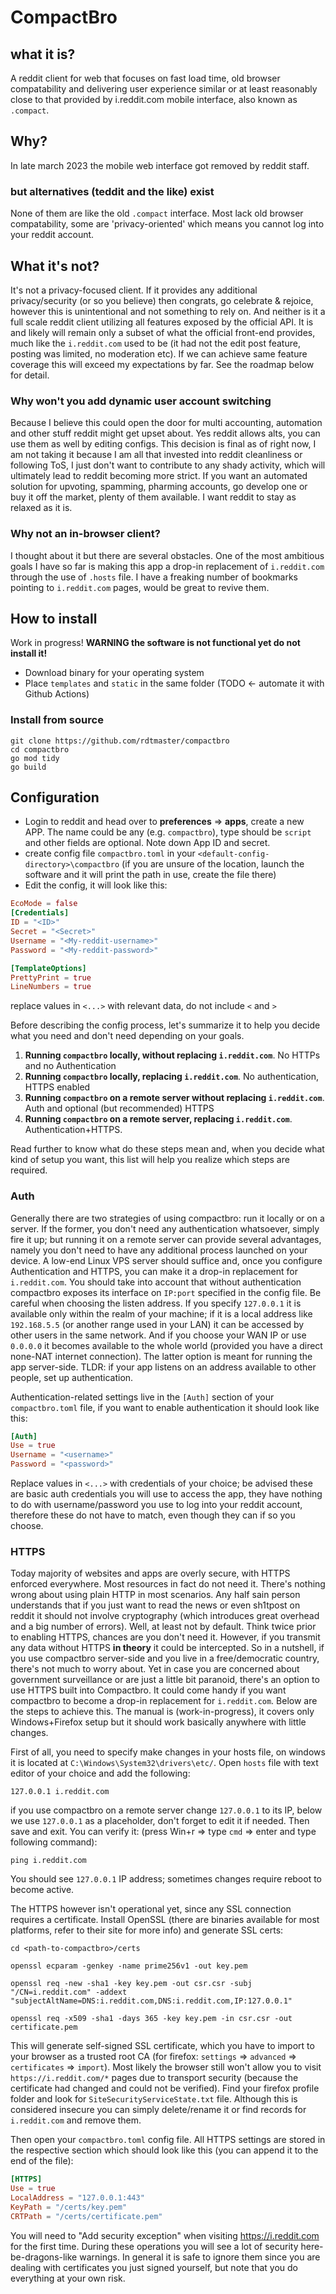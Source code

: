 # CompactBro
## what it is?
A reddit client for web that focuses on fast load time, old browser compatability and delivering user experience similar or at least reasonably close to that provided by i.reddit.com mobile interface, also known as `.compact`.
 
## Why?
In late march 2023 the mobile web interface got removed by reddit staff.

### but alternatives (teddit and the like) exist
None of them are like the old ``.compact`` interface. Most lack old browser compatability, some are 'privacy-oriented' which means you cannot log into your reddit account.

## What it's not?
It's not a privacy-focused client. If it provides any additional privacy/security (or so you believe) then congrats, go celebrate & rejoice, however this is unintentional and not something to rely on. And neither is it a full scale reddit client utilizing all features exposed by the official API. It is and likely will remain only a subset of what the official front-end provides, much like the `i.reddit.com` used to be (it had not the edit post feature, posting was limited, no moderation etc). If we can achieve same feature coverage this will exceed my expectations by far. See the roadmap below for detail.

### Why won't you add dynamic user account switching
Because I believe this could open the door for multi accounting, automation and other stuff reddit might get upset about. Yes reddit allows alts, you can use them as well by editing configs. This decision is final as of right now, I am not taking it because I am all that invested into reddit cleanliness or following ToS, I just don't want to contribute to any shady activity, which will ultimately lead to reddit becoming more strict. If you want an automated solution for upvoting, spamming, pharming accounts, go develop one or buy it off the market, plenty of them available. I want reddit to stay as relaxed as it is.

### Why not an in-browser client?
I thought about it but there are several obstacles. One of the most ambitious goals I have so far is making this app a drop-in replacement of `i.reddit.com` through the use of `.hosts` file. I have a freaking number of bookmarks pointing to `i.reddit.com` pages, would be great to revive them.

## How to install
Work in progress!
**WARNING the software is not functional yet do not install it!**

- Download binary for your operating system
- Place `templates` and `static` in the same folder (TODO <- automate it with Github Actions)

### Install from source
```shell
git clone https://github.com/rdtmaster/compactbro
cd compactbro
go mod tidy
go build
```

## Configuration
- Login to reddit and head over to **preferences** => **apps**, create a new APP. The name could be any (e.g. `compactbro`), type should be `script` and other fields are optional. Note down App ID and secret.
- create config file `compactbro.toml` in your `<default-config-directory>\compactbro` (if you are unsure of the location, launch the software and it will print the path in use, create the file there)
- Edit the config, it will look like this:

```toml
EcoMode = false
[Credentials]
ID = "<ID>"
Secret = "<Secret>"
Username = "<My-reddit-username>"
Password = "<My-reddit-password>"

[TemplateOptions]
PrettyPrint = true
LineNumbers = true
```
replace values in `<...>` with relevant data, do not include `<` and `>`

Before describing the config process, let's summarize it to help you decide what you need and don't need depending on your goals.

1. **Running `compactbro` locally, without replacing `i.reddit.com`**. No HTTPs and no Authentication
2. **Running `compactbro` locally, replacing `i.reddit.com`**. No authentication, HTTPS enabled
3. **Running `compactbro` on a remote server without replacing `i.reddit.com`**. Auth and optional (but recommended) HTTPS
4. **Running `compactbro` on a remote server, replacing `i.reddit.com`**. Authentication+HTTPS.

Read further to know what do these steps mean and, when you decide what kind of setup you want, this list will help you realize which steps are required.

### Auth
Generally there are two strategies of using compactbro: run it locally or on a server. If the former, you don't need any authentication whatsoever, simply fire it up; but running it on a remote server can provide several advantages, namely you don't need to have any additional process launched on your device. A low-end Linux VPS server should suffice and, once you configure Authentication and HTTPS, you can make it a drop-in replacement for `i.reddit.com`.
You should take into account that without authentication compactbro exposes its interface on `IP:port` specified in the config file. Be careful when choosing the listen address. If you specify `127.0.0.1` it is available only within the realm of your machine; if it is a local address like `192.168.5.5` (or another range used in your LAN) it can be accessed by other users in the same network. And if you choose your WAN IP or use `0.0.0.0`  it becomes available to the whole world (provided you have a direct none-NAT internet connection). The latter option is meant for running the app server-side.
TLDR: if your app listens on an address available to other people, set up authentication.

Authentication-related settings live in the `[Auth]` section of your `compactbro.toml` file, if you want to enable authentication it should look like this:
```toml
[Auth]
Use = true
Username = "<username>"
Password = "<password>"
```
Replace values in `<...>` with credentials of your choice; be advised these are basic auth credentials you will use to access the app, they have nothing to do with username/password you use to log into your reddit account, therefore these do not have to match, even though they can if so you choose.

### HTTPS
Today majority of websites and apps are overly secure, with HTTPS enforced everywhere. Most resources in fact do not need it. There's nothing wrong about using plain HTTP in most scenarios. Any half sain person understands that if you just want to read the news or even sh1tpost on reddit it should not involve cryptography (which introduces great overhead and a big number of errors). Well, at least not by default. Think twice prior to enabling HTTPS, chances are you don't need it.
However, if you transmit any data without HTTPS **in theory** it could be intercepted. So in a nutshell, if you use compactbro server-side and you live in a free/democratic country, there's not much to worry about. Yet in case you are concerned about government surveillance or are just a little bit paranoid, there's an option to use HTTPS built into Compactbro. It could come handy if you want compactbro to become a drop-in replacement for `i.reddit.com`. Below are the steps to achieve this. The manual is (work-in-progress), it covers only Windows+Firefox setup but it should work basically anywhere with little changes.

First of all, you need to specify make changes in your hosts file, on windows it is located at `C:\Windows\System32\drivers\etc/`. Open `hosts` file with text editor of your choice and add the following:
```
127.0.0.1 i.reddit.com
```
if you use compactbro on a remote server change `127.0.0.1` to its IP, below we use `127.0.0.1` as a placeholder, don't forget to edit it if needed.
Then save and exit. You can verify it: (press Win+r => type `cmd` => enter and type following command):
```
ping i.reddit.com
```
You should see `127.0.0.1` IP address; sometimes changes require reboot to become active.

The HTTPS however isn't operational yet, since any SSL connection requires a certificate. Install OpenSSL (there are binaries available for most platforms, refer to their site for more info) and generate SSL certs:
```shell
cd <path-to-compactbro>/certs

openssl ecparam -genkey -name prime256v1 -out key.pem

openssl req -new -sha1 -key key.pem -out csr.csr -subj "/CN=i.reddit.com" -addext "subjectAltName=DNS:i.reddit.com,DNS:i.reddit.com,IP:127.0.0.1"

openssl req -x509 -sha1 -days 365 -key key.pem -in csr.csr -out certificate.pem
```
This will generate self-signed SSL certificate, which you have to import to your browser as a trusted root CA (for firefox: `settings` => `advanced` => `certificates` => `import`). Most likely the browser still won't allow you to visit `https://i.reddit.com/*` pages due to transport security (because the certificate had changed and could not be verified). Find your firefox profile folder and look for `SiteSecurityServiceState.txt` file. Although this is considered insecure you can simply delete/rename it or find records for `i.reddit.com` and remove them.

Then open your `compactbro.toml` config file. All HTTPS settings are stored in the respective section which should look like this (you can append it to the end of the file):
```toml
[HTTPS]
Use = true
LocalAddress = "127.0.0.1:443"
KeyPath = "/certs/key.pem"
CRTPath = "/certs/certificate.pem"
```

You will need to "Add security exception" when visiting https://i.reddit.com for the first time. During these operations you will see a lot of security here-be-dragons-like warnings. In general it is safe to ignore them since you are dealing with certificates you just signed yourself, but note that you do everything at your own risk.